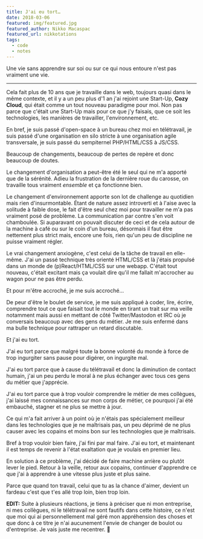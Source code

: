 ```yaml
---
title: J'ai eu tort…
date: 2018-03-06
featured: img/featured.jpg
featured_author: Nikko Macaspac
featured_url: nikkotations
tags:
  - code
  - notes
---
```


Une vie sans apprendre sur soi ou sur ce qui nous entoure n'est pas vraiment une vie.

---

Cela fait plus de 10 ans que je travaille dans le web, toujours quasi dans le même contexte, et il y a un peu plus d'1 an j'ai rejoint une Start-Up, **Cozy Cloud**, qui était comme un tout nouveau paradigme pour moi. Non pas parce que c'était une Start-Up mais pour ce que j'y faisais, que ce soit les technologies, les manières de travailler, l'environnement, etc.

En bref, je suis passé d'open-space à un bureau chez moi en télétravail, je suis passé d'une organisation en silo stricte à une organisation agile transversale, je suis passé du sempiternel PHP/HTML/CSS à JS/CSS.

Beaucoup de changements, beaucoup de pertes de repère et donc beaucoup de doutes.

Le changement d'organisation a peut-être été le seul qui ne m'a apporté que de la sérénité. Adieu la frustration de la dernière roue du carosse, on travaille tous vraiment _ensemble_ et ça fonctionne bien.

Le changement d'environnement apporte son lot de challenge au quotidien mais rien d'insurmontable. Étant de nature assez introverti et à l'aise avec la solitude à faible dose, le fait d'être seul chez moi pour travailler ne m'a pas vraiment posé de problème. La communication par contre s'en voit chamboulée. Si auparavant on pouvait discuter de ceci et de cela autour de la machine à café ou sur le coin d'un bureau, désormais il faut être nettement plus strict mais, encore une fois, rien qu'un peu de discipline ne puisse vraiment régler.

Le vrai changement anxiogène, c'est celui de la tâche de travail en elle-même. J'ai un passé technique très orienté HTML/CSS et là j'étais propulsé dans un monde de (p)React/HTML/CSS sur une webapp. C'était tout nouveau, c'était excitant mais ça voulait dire qu'il me fallait m'accrocher au wagon pour ne pas être perdu.

Et pour m'être accroché, je me suis accroché…

De peur d'être le boulet de service, je me suis appliqué à coder, lire, écrire, comprendre tout ce que faisait tout le monde en tirant un trait sur ma veille notamment mais aussi en mettant de côté Twitter/Mastodon et IRC où je conversais beaucoup avec des gens du métier. Je me suis enfermé dans ma bulle technique pour rattraper un retard discutable.

Et j'ai eu tort.

J'ai eu tort parce que malgré toute la bonne volonté du monde à force de trop ingurgiter sans pause pour digérer, on ingurgite mal.

J'ai eu tort parce que à cause du télétravail et donc la diminution de contact humain, j'ai un peu perdu le moral à ne plus échanger avec tous ces gens du métier que j'apprécie.

J'ai eu tort parce que à trop vouloir comprendre le métier de mes collègues, j'ai laissé mes connaissances sur mon corps de métier, ce pourquoi j'ai été embauché, stagner et ne plus se mettre à jour.

Ce qui m'a fait arriver à un point où je n'étais pas spécialement meilleur dans les technologies que je ne maîtrisais pas, un peu déprimé de ne plus causer avec les copains et moins bon sur les technologies que je maîtrisais.

Bref à trop vouloir bien faire, j'ai fini par mal faire. J'ai eu tort, et maintenant il est temps de revenir à l'état exaltation que je voulais en premier lieu.

En solution à ce problème, j'ai décidé de faire machine arrière ou plutôt lever le pied. Retour à la veille, retour aux copains, continuer d'apprendre ce que j'ai à apprendre à une vitesse plus juste et plus saine.

Parce que quand ton travail, celui que tu as la chance d'aimer, devient un fardeau c'est que t'es allé trop loin, bien trop loin.

**EDIT:** Suite à plusieurs réactions, je tiens à préciser que ni mon entreprise, ni mes collègues, ni le télétravail ne sont fautifs dans cette histoire, ce n'est que moi qui ai personnellement mal géré mon appréhension des choses et que donc à ce titre je n'ai aucunement l'envie de changer de boulot ou d'entreprise. Je vais juste me recentrer. 🙂
